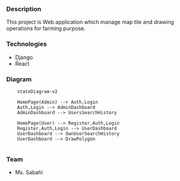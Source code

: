 ### Description
This project is Web application which manage map tile and drawing operations for farming purpose.


### Technologies

* Django
* React

### Diagram

```mermaid
    stateDiagram-v2

    HomePage(Admin) --> Auth,Login
    Auth,Login --> AdminDashboard
    AdminDashboard --> UsersSearchHistory

    HomePage(User) --> Register,Auth,Login
    Register,Auth,Login --> UserDashboard
    UserDashboard --> OwnUserSearchHistory
    UserDashboard --> DrawPolygon


```

### Team
* Ms. Sabahi
